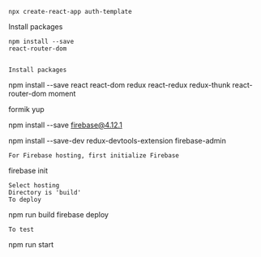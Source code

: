 ```
npx create-react-app auth-template
```
Install packages
```
npm install --save
react-router-dom


Install packages
```
npm install --save react react-dom redux react-redux redux-thunk react-router-dom moment

formik
yup

npm install --save firebase@4.12.1

npm install --save-dev redux-devtools-extension firebase-admin
```
For Firebase hosting, first initialize Firebase
```
firebase init
```
Select hosting
Directory is 'build'
To deploy
```
npm run build
firebase deploy
```
To test
```
npm run start
```
